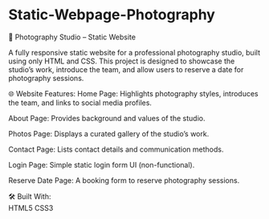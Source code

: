 # Static-Webpage-Photography

📸 Photography Studio – Static Website

A fully responsive static website for a professional photography studio, built using only HTML and CSS. This project is designed to showcase the studio’s work, introduce the team, and allow users to reserve a date for photography sessions.

🌐 Website Features:
Home Page: Highlights photography styles, introduces the team, and links to social media profiles.

About Page: Provides background and values of the studio.

Photos Page: Displays a curated gallery of the studio’s work.

Contact Page: Lists contact details and communication methods.

Login Page: Simple static login form UI (non-functional).

Reserve Date Page: A booking form to reserve photography sessions.

🛠 Built With: <br>
HTML5
CSS3
